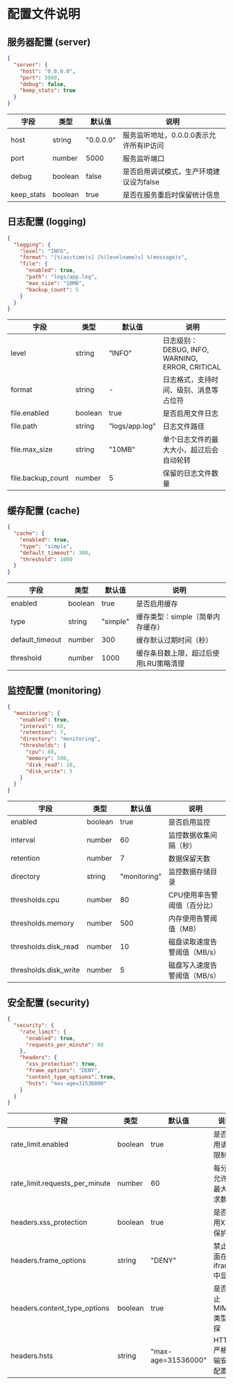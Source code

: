 # 配置文件说明

## 服务器配置 (server)
```json
{
  "server": {
    "host": "0.0.0.0",
    "port": 5000,
    "debug": false,
    "keep_stats": true
  }
}
```

| 字段 | 类型 | 默认值 | 说明 |
|------|------|--------|------|
| host | string | "0.0.0.0" | 服务监听地址，0.0.0.0表示允许所有IP访问 |
| port | number | 5000 | 服务监听端口 |
| debug | boolean | false | 是否启用调试模式，生产环境建议设为false |
| keep_stats | boolean | true | 是否在服务重启时保留统计信息 |

## 日志配置 (logging)
```json
{
  "logging": {
    "level": "INFO",
    "format": "[%(asctime)s] [%(levelname)s] %(message)s",
    "file": {
      "enabled": true,
      "path": "logs/app.log",
      "max_size": "10MB",
      "backup_count": 5
    }
  }
}
```

| 字段 | 类型 | 默认值 | 说明 |
|------|------|--------|------|
| level | string | "INFO" | 日志级别：DEBUG, INFO, WARNING, ERROR, CRITICAL |
| format | string | - | 日志格式，支持时间、级别、消息等占位符 |
| file.enabled | boolean | true | 是否启用文件日志 |
| file.path | string | "logs/app.log" | 日志文件路径 |
| file.max_size | string | "10MB" | 单个日志文件的最大大小，超过后会自动轮转 |
| file.backup_count | number | 5 | 保留的日志文件数量 |

## 缓存配置 (cache)
```json
{
  "cache": {
    "enabled": true,
    "type": "simple",
    "default_timeout": 300,
    "threshold": 1000
  }
}
```

| 字段 | 类型 | 默认值 | 说明 |
|------|------|--------|------|
| enabled | boolean | true | 是否启用缓存 |
| type | string | "simple" | 缓存类型：simple（简单内存缓存） |
| default_timeout | number | 300 | 缓存默认过期时间（秒） |
| threshold | number | 1000 | 缓存条目数上限，超过后使用LRU策略清理 |

## 监控配置 (monitoring)
```json
{
  "monitoring": {
    "enabled": true,
    "interval": 60,
    "retention": 7,
    "directory": "monitoring",
    "thresholds": {
      "cpu": 80,
      "memory": 500,
      "disk_read": 10,
      "disk_write": 5
    }
  }
}
```

| 字段 | 类型 | 默认值 | 说明 |
|------|------|--------|------|
| enabled | boolean | true | 是否启用监控 |
| interval | number | 60 | 监控数据收集间隔（秒） |
| retention | number | 7 | 数据保留天数 |
| directory | string | "monitoring" | 监控数据存储目录 |
| thresholds.cpu | number | 80 | CPU使用率告警阈值（百分比） |
| thresholds.memory | number | 500 | 内存使用告警阈值（MB） |
| thresholds.disk_read | number | 10 | 磁盘读取速度告警阈值（MB/s） |
| thresholds.disk_write | number | 5 | 磁盘写入速度告警阈值（MB/s） |

## 安全配置 (security)
```json
{
  "security": {
    "rate_limit": {
      "enabled": true,
      "requests_per_minute": 60
    },
    "headers": {
      "xss_protection": true,
      "frame_options": "DENY",
      "content_type_options": true,
      "hsts": "max-age=31536000"
    }
  }
}
```

| 字段 | 类型 | 默认值 | 说明 |
|------|------|--------|------|
| rate_limit.enabled | boolean | true | 是否启用请求限制 |
| rate_limit.requests_per_minute | number | 60 | 每分钟允许的最大请求数 |
| headers.xss_protection | boolean | true | 是否启用XSS保护 |
| headers.frame_options | string | "DENY" | 禁止页面在iframe中显示 |
| headers.content_type_options | boolean | true | 是否禁止MIME类型嗅探 |
| headers.hsts | string | "max-age=31536000" | HTTPS严格传输安全配置 |